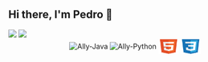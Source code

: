 ## Hi there, I'm Pedro 👋

<div>
  <img width="50%" src="https://github-readme-stats.vercel.app/api?username=pedrobolfe&show_icons=true&theme=radical&hide_border=true"/> 
  <img width="45%" src="https://github-readme-stats.vercel.app/api/top-langs/?username=pedrobolfe&layout=compact&theme=github_dark&hide_border=true"/>
  <br>
</div>

<div align="center" style="display: inline_block">
  <img align="center" alt="Ally-Java" height="40" width="50" src="https://cdn.jsdelivr.net/gh/devicons/devicon/icons/java/java-original.svg" />
  <img align="center" alt="Ally-Python" height="40" width="50" src="https://cdn.jsdelivr.net/gh/devicons/devicon/icons/python/python-original-wordmark.svg" /> 
  <img align="center" alt="Ally-HTML" height="30" width="40" src="https://raw.githubusercontent.com/devicons/devicon/master/icons/html5/html5-original.svg">
  <img align="center" alt="Ally-CSS" height="30" width="40" src="https://raw.githubusercontent.com/devicons/devicon/master/icons/css3/css3-original.svg">
<!--   <img align="center" alt="Ally-Js" height="30" width="40" src="https://raw.githubusercontent.com/devicons/devicon/master/icons/javascript/javascript-plain.svg"> -->
</div>
<!--
**pedrobolfe/pedrobolfe** is a ✨ _special_ ✨ repository because its `README.md` (this file) appears on your GitHub profile.

Here are some ideas to get you started:

- 🔭 I’m currently working on ...
- 🌱 I’m currently learning ...
- 👯 I’m looking to collaborate on ...
- 🤔 I’m looking for help with ...
- 💬 Ask me about ...
- 📫 How to reach me: ...
- 😄 Pronouns: ...
- ⚡ Fun fact: ...
-->
